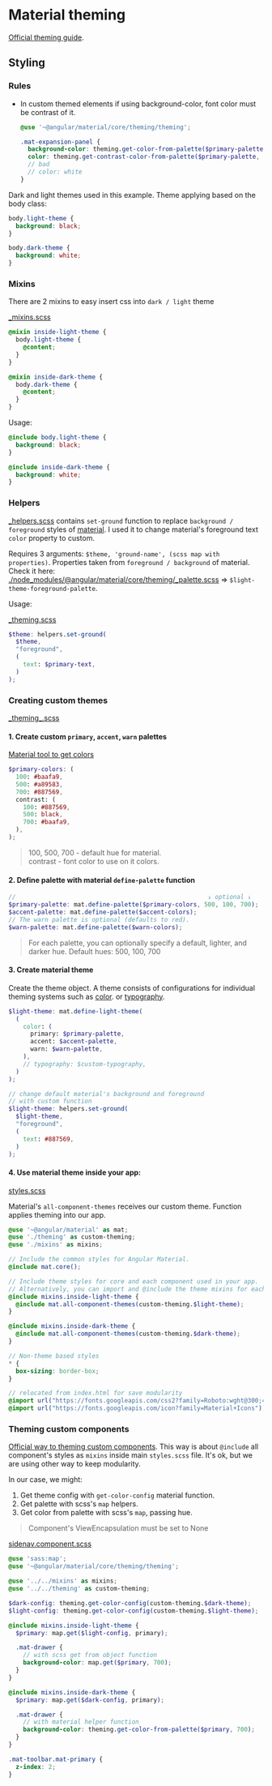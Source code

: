 # Material theming

[Official theming guide](https://material.angular.io/guide/theming).

## Styling

### Rules

- In custom themed elements if using background-color, font color must be contrast of it.

  ```scss
  @use '~@angular/material/core/theming/theming';

  .mat-expansion-panel {
    background-color: theming.get-color-from-palette($primary-palette, 100);
    color: theming.get-contrast-color-from-palette($primary-palette, 100);
    // bad
    // color: white
  }
  ```

Dark and light themes used in this example. Theme applying based on the body class:

```css
body.light-theme {
  background: black;
}

body.dark-theme {
  background: white;
}
```

### Mixins

There are 2 mixins to easy insert css into `dark / light` theme

[\_mixins.scss](./src/_mixins.scss)

```scss
@mixin inside-light-theme {
  body.light-theme {
    @content;
  }
}

@mixin inside-dark-theme {
  body.dark-theme {
    @content;
  }
}
```

Usage:

```scss
@include body.light-theme {
  background: black;
}

@include inside-dark-theme {
  background: white;
}
```

### Helpers

[\_helpers.scss](./src/_helpers.scss) contains `set-ground` function to replace `background / foreground` styles of [material](https://material.angular.io/). I used it to change material's foreground text `color` property to custom.

Requires 3 arguments: `$theme, 'ground-name', (scss map with properties)`.
Properties taken from `foreground / background` of material. Check it here: [./node_modules/@angular/material/core/theming/\_palette.scss](./node_modules/@angular/material/core/theming/_palette.scss) => `$light-theme-foreground-palette`.

Usage:

[\_theming.scss](./src/_theming.scss)

```scss
$theme: helpers.set-ground(
  $theme,
  "foreground",
  (
    text: $primary-text,
  )
);
```

### Creating custom themes

[\_theming\_.scss](./src/_theming_.scss)

#### 1. Create custom `primary`, `accent`, `warn` palettes

[Material tool to get colors](https://material.io/resources/color)

```scss
$primary-colors: (
  100: #baafa9,
  500: #a89583,
  700: #887569,
  contrast: (
    100: #887569,
    500: black,
    700: #baafa9,
  ),
);
```

> 100, 500, 700 - default hue for material.  
> contrast - font color to use on it colors.

#### 2. Define palette with material `define-palette` function

```scss
//                                                     ↓ optional ↓
$primary-palette: mat.define-palette($primary-colors, 500, 100, 700);
$accent-palette: mat.define-palette($accent-colors);
// The warn palette is optional (defaults to red).
$warn-palette: mat.define-palette($warn-colors);
```

> For each palette, you can optionally specify a default, lighter, and darker hue.
> Default hues: 500, 100, 700

#### 3. Create material theme

Create the theme object. A theme consists of configurations for individual theming systems such as [color](https://material.angular.io/guide/theming). or [typography](https://material.angular.io/guide/typography).

```scss
$light-theme: mat.define-light-theme(
  (
    color: (
      primary: $primary-palette,
      accent: $accent-palette,
      warn: $warn-palette,
    ),
    // typography: $custom-typography,
  )
);

// change default material's background and foreground
// with custom function
$light-theme: helpers.set-ground(
  $light-theme,
  "foreground",
  (
    text: #887569,
  )
);
```

#### 4. Use material theme inside your app:

[styles.scss](./src/styles.scss)

Material's `all-component-themes` receives our custom theme. Function applies theming into our app.

```scss
@use '~@angular/material' as mat;
@use './theming' as custom-theming;
@use './mixins' as mixins;

// Include the common styles for Angular Material.
@include mat.core();

// Include theme styles for core and each component used in your app.
// Alternatively, you can import and @include the theme mixins for each component.
@include mixins.inside-light-theme {
  @include mat.all-component-themes(custom-theming.$light-theme);
}

@include mixins.inside-dark-theme {
  @include mat.all-component-themes(custom-theming.$dark-theme);
}

// Non-theme based styles
* {
  box-sizing: border-box;
}

// relocated from index.html for save modularity
@import url("https://fonts.googleapis.com/css2?family=Roboto:wght@300;400;500&display=swap");
@import url("https://fonts.googleapis.com/icon?family=Material+Icons");
```

### Theming custom components

[Official way to theming custom components](https://material.angular.io/guide/theming-your-components). This way is about `@include` all component's styles as `mixins` inside main `styles.scss` file. It's ok, but we are using other way to keep modularity.

In our case, we might:

1. Get theme config with `get-color-config` material function.
2. Get palette with scss's `map` helpers.
3. Get color from palette with scss's `map`, passing hue.

> Component's ViewEncapsulation must be set to None

[sidenav.component.scss](./src/app/sidenav/sidenav.component.scss)

```scss
@use 'sass:map';
@use '~@angular/material/core/theming/theming';

@use '../../mixins' as mixins;
@use '../../theming' as custom-theming;

$dark-config: theming.get-color-config(custom-theming.$dark-theme);
$light-config: theming.get-color-config(custom-theming.$light-theme);

@include mixins.inside-light-theme {
  $primary: map.get($light-config, primary);

  .mat-drawer {
    // with scss get from object function
    background-color: map.get($primary, 700);
  }
}

@include mixins.inside-dark-theme {
  $primary: map.get($dark-config, primary);

  .mat-drawer {
    // with material helper function
    background-color: theming.get-color-from-palette($primary, 700);
  }
}

.mat-toolbar.mat-primary {
  z-index: 2;
}
```
